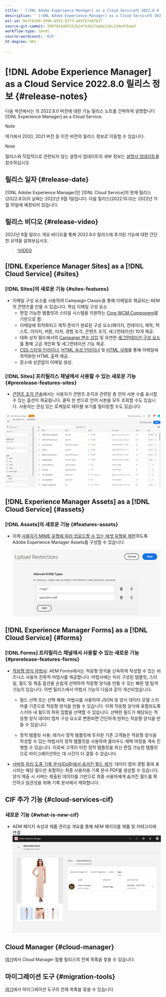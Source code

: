 ```yaml
---
title: ' [!DNL Adobe Experience Manager] as a Cloud Service의 2022.8.0 릴리스 정보입니다.'
description: ' [!DNL Adobe Experience Manager] as a Cloud Service의 2022.8.0 릴리스 정보입니다.'
exl-id: 0eff8100-5990-4553-8373-445fb7e6fb27
source-git-commit: 599f924465552b2ef43827da8e139c239e47baed
workflow-type: tm+mt
source-wordcount: '625'
ht-degree: 96%

---
```


# [!DNL Adobe Experience Manager] as a Cloud Service 2022.8.0 릴리스 정보 {#release-notes}

다음 섹션에서는 의 2022.8.0 버전에 대한 기능 릴리스 노트를 간략하게 설명합니다 [!DNL Experience Manager] as a Cloud Service.

>[!NOTE]
>
>여기에서 2020, 2021 버전 등 이전 버전의 릴리스 정보로 이동할 수 있습니다.

>[!NOTE]
>
>릴리스와 직접적으로 관련되지 않는 설명서 업데이트의 세부 정보는 [설명서 업데이트](https://experienceleague.adobe.com/docs/experience-manager-release-information/aem-release-updates/doc-updates/documentation-updates.html)를 참조하십시오.

## 릴리스 일자 {#release-date}

[!DNL Adobe Experience Manager]인 [!DNL Cloud Service]의 현재 릴리스(2022.8.0)의 날짜는 2022년 9월 1일입니다.
다음 릴리스(2022.10.0)는 2022년 11월 10일에 예정되어 있습니다.

## 릴리스 비디오 {#release-video}

2022년 8월 릴리스 개요 비디오를 통해 2022.8.0 릴리스에 추가된 기능에 대한 간단한 요약을 살펴보십시오.

>[!VIDEO](https://video.tv.adobe.com/v/346608/?quality=12)

## [!DNL Experience Manager Sites] as a [!DNL Cloud Service] {#sites}

### [!DNL Sites]의 새로운 기능 {#sites-features}

* 이메일 구성 요소를 사용하여 Campaign Classic을 통해 이메일로 제공되는 AEM의 콘텐츠를 만들 수 있습니다. 핵심 이메일 구성 요소
   * 편집 가능한 템플릿과 스타일 시스템을 지원하는 [Core WCM Component](https://github.com/adobe/aem-core-wcm-components)를 기반으로 함.
   * 이메일에 최적화되고 제작 준비가 완료된 구성 요소(페이지, 컨테이너, 제목, 텍스트, 이미지, 버튼, 티저, 경험 조각, 콘텐츠 조각, 세그먼테이션) 10개 제공.
   * 대화 상자 필드에서의 [Campaign 변수 삽입](https://github.com/adobe/aem-core-email-components/wiki/RTE-Personalization) 및 유연한 [세그먼테이션 구성 요소](https://github.com/adobe/aem-core-email-components/wiki/Segmentation-component-(Technical-Documentation))를 통해 고급 개인화 및 세그먼테이션 기능 제공.
   * [CSS 스타일 인라이너](https://github.com/adobe/aem-core-email-components/wiki/HTML-Inliner:-Technical-documentation), [HTML 속성 인라이너](https://github.com/adobe/aem-core-email-components/wiki/HTML-Inliner:-Technical-documentation) 및 [HTML 삭제](https://github.com/adobe/aem-core-email-components/wiki/HTML-sanitizing:-Technical-documentation)를 통해 이메일에 최적화된 HTML 출력 제공.
   * 장소에 상관없이 이메일 생성.

### [!DNL Sites] 프리릴리스 채널에서 사용할 수 있는 새로운 기능 {#prerelease-features-sites}

* [콘텐츠 조각 콘솔](/help/sites-cloud/administering/content-fragments/content-fragments-console.md)에서는 사용자가 콘텐츠 조각과 관련된 총 언어 사본 수를 표시할 수 있는 옵션이 제공됩니다. 클릭 한 번으로 언어 사본을 모두 조회할 수도 있습니다. 사용자는 관심 있는 로케일로 테이블 보기를 필터링할 수도 있습니다.

![콘텐츠 조각 언어](/help/release-notes/assets/cfconsole-languages.png)

## [!DNL Experience Manager Assets] as a [!DNL Cloud Service] {#assets}

### [!DNL Assets]의 새로운 기능 {#features-assets}

* 이제 [사용자가 MIME 유형에 따라 업로드할 수 있는 에셋 유형을 제한](/help/assets/configure-asset-upload-restrictions.md)하도록 Adobe Experience Manager Assets를 구성할 수 있습니다.

   ![에셋 업로드 제한 사항](/help/assets/assets/asset-upload-restrictions.png)

## [!DNL Experience Manager Forms] as a [!DNL Cloud Service] {#forms}

### [!DNL Forms] 프리릴리스 채널에서 사용할 수 있는 새로운 기능 {#prerelease-features-forms}

* [적응형 양식 마법사](/help/forms/creating-adaptive-form.md): AEM Forms에서는 적응형 양식을 신속하게 작성할 수 있는 비즈니스 사용자 친화적 마법사를 제공합니다. 마법사에는 미리 구성된 템플릿, 스타일, 필드 및 제출 옵션을 손쉽게 선택하여 적응형 양식을 만들 수 있는 빠른 탭 탐색 기능이 있습니다. 이번 릴리스에서 마법사 기능이 다음과 같이 개선되었습니다.

   * 필드 선택 또는 선택 해제: 마법사를 사용하여 JSON 및 양식 데이터 모델 스키마를 기준으로 적응형 양식을 만들 수 있습니다. 이제 적응형 양식에 포함되도록 스키마 내 필드의 하위 집합을 선택할 수 있습니다. 선택한 필드가 해당되는 적응형 양식 데이터 캡처 구성 요소로 변환되면 간단하게 원하는 적응형 양식을 만들 수 있습니다.

   * 정적 템플릿 사용: 레거시 정적 템플릿에 투자한 기존 고객들은 적응형 양식을 작성할 수 있는 마법사의 정적 템플릿을 사용하여 클라우드 채택 여정을 계속 진행할 수 있습니다. 이로써 고객이 이전 정적 템플릿을 최신 편집 가능한 템플릿으로 마이그레이션하는 데 시간이 더 걸릴 수 있습니다.

* [서버측 처리 도중 기록 문서(DoR)에서 숨겨진 필드 제거](/help/forms/generate-document-of-record-for-non-xfa-based-adaptive-forms.md): 데이터 캡처 경험 중에 표시되는 해당 필드만 포함하는 최종 사용자용 기록 문서 PDF를 생성할 수 있습니다. 양식 제출 시 서버는 제출된 데이터를 기반으로 최종 사용자에게 숨겨진 필드를 확인하고 일관성을 위해 기록 문서에서 제외합니다.

## CIF 추가 기능 {#cloud-services-cif}

### 새로운 기능 {#what-is-new-cif}

* AEM 페이지 속성과 제품 관리실 개요를 통해 AEM 페이지를 제품 및 카테고리에 연결
   ![제품 관리실 페이지 연결](/help/assets/CIF/product_cockpit_page_association.png)

## Cloud Manager {#cloud-manager}

[여기](/help/implementing/cloud-manager/release-notes/current.md)에서 Cloud Manager 월별 릴리스의 전체 목록을 찾을 수 있습니다.

## 마이그레이션 도구 {#migration-tools}

[여기](/help/journey-migration/release-notes/release-notes-migration-tools-current.md)에서 마이그레이션 도구의 전체 목록을 찾을 수 있습니다.
